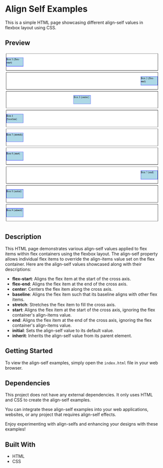 # Align Self Examples

This is a simple HTML page showcasing different align-self values in flexbox layout using CSS.

## Preview

![Align Self Examples Preview](preview.png)

## Description

This HTML page demonstrates various align-self values applied to flex items within flex containers using the flexbox layout. The align-self property allows individual flex items to override the align-items value set on the flex container. Here are the align-self values showcased along with their descriptions:

- **flex-start**: Aligns the flex item at the start of the cross axis.
- **flex-end**: Aligns the flex item at the end of the cross axis.
- **center**: Centers the flex item along the cross axis.
- **baseline**: Aligns the flex item such that its baseline aligns with other flex items.
- **stretch**: Stretches the flex item to fill the cross axis.
- **start**: Aligns the flex item at the start of the cross axis, ignoring the flex container's align-items value.
- **end**: Aligns the flex item at the end of the cross axis, ignoring the flex container's align-items value.
- **initial**: Sets the align-self value to its default value.
- **inherit**: Inherits the align-self value from its parent element.

## Getting Started

To view the align-self examples, simply open the `index.html` file in your web browser.

## Dependencies

This project does not have any external dependencies. It only uses HTML and CSS to create the align-self examples.

You can integrate these align-self examples into your web applications, websites, or any project that requires align-self effects.

Enjoy experimenting with align-selfs and enhancing your designs with these examples!

## Built With

- HTML
- CSS
